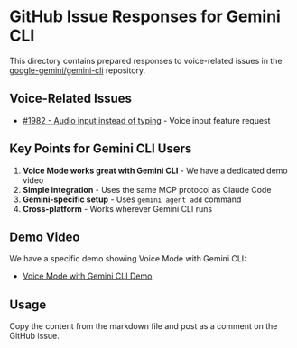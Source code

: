 # GitHub Issue Responses for Gemini CLI

This directory contains prepared responses to voice-related issues in the [google-gemini/gemini-cli](https://github.com/google-gemini/gemini-cli) repository.

## Voice-Related Issues

- [#1982 - Audio input instead of typing](./1982-audio-input.md) - Voice input feature request

## Key Points for Gemini CLI Users

1. **Voice Mode works great with Gemini CLI** - We have a dedicated demo video
2. **Simple integration** - Uses the same MCP protocol as Claude Code
3. **Gemini-specific setup** - Uses `gemini agent add` command
4. **Cross-platform** - Works wherever Gemini CLI runs

## Demo Video

We have a specific demo showing Voice Mode with Gemini CLI:
- [Voice Mode with Gemini CLI Demo](https://www.youtube.com/watch?v=HC6BGxjCVnM)

## Usage

Copy the content from the markdown file and post as a comment on the GitHub issue.